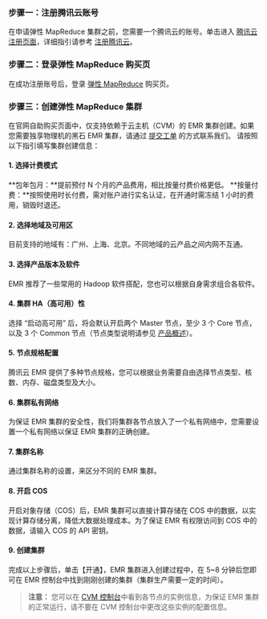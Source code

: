 ### 步骤一：注册腾讯云账号
在申请弹性 MapReduce 集群之前，您需要一个腾讯云的账号。单击进入 [腾讯云注册页面](https://www.qcloud.com/register)，详细指引请参考 [注册腾讯云](https://www.qcloud.com/document/product/378/9603)。
### 步骤二：登录弹性 MapReduce 购买页
在成功注册账号后，登录 [弹性 MapReduce](https://buy.qcloud.com/emr) 购买页。
### 步骤三：创建弹性 MapReduce 集群
在官网自助购买页面中，仅支持依赖于云主机（CVM）的 EMR 集群创建。如果您需要独享物理机的黑石 EMR 集群，请通过 [提交工单](https://console.qcloud.com/workorder/category/create?level1_id=16&level2_id=200&level1_name=%E5%85%B6%E4%BB%96%E6%9C%8D%E5%8A%A1&level2_name=%E5%85%B6%E4%BB%96%E4%BA%91%E6%9C%8D%E5%8A%A1) 的方式联系我们。
请按照以下指引填写集群创建信息：
#### 1. 选择计费模式
**包年包月：**提前预付 N 个月的产品费用，相比按量付费价格更低。
**按量付费：**按照使用时长付费，需对账户进行实名认证，在开通时需冻结 1 小时的费用，销毁时退还。
#### 2. 选择地域及可用区
目前支持的地域有：广州、上海、北京。不同地域的云产品之间内网不互通。
#### 3. 选择产品版本及软件
EMR 推荐了一些常用的 Hadoop 软件搭配，您也可以根据自身需求组合各软件。
#### 4. 集群 HA（高可用）性
选择 “启动高可用” 后，将会默认开启两个 Master 节点，至少 3 个 Core 节点，以及 3 个 Common 节点（节点类型说明请参见 [产品概述](https://www.qcloud.com/document/product/589/10813)）。
#### 5. 节点规格配置
腾讯云 EMR 提供了多种节点规格，您可以根据业务需要自由选择节点类型、核数、内存、磁盘类型及大小。
#### 6. 集群私有网络
为保证 EMR 集群的安全性，我们将集群各节点放入了一个私有网络中，您需要设置一个私有网络以保证 EMR 集群的正确创建。
#### 7. 集群名称
通过集群名称的设置，来区分不同的 EMR 集群。
#### 8. 开启 COS
开启对象存储（COS）后，EMR 集群可以直接计算存储在 COS 中的数据，以实现计算存储分离，降低大数据处理成本。为了保证 EMR 有权限访问到 COS 中的数据，请输入 COS 的 API 密钥。
#### 9. 创建集群
完成以上步骤后，单击【开通】，EMR 集群进入创建过程中，在 5~8 分钟后您即可在 EMR 控制台中找到刚刚创建的集群（集群生产需要一定的时间）。
>**注意：**
>您可以在 [CVM 控制台](https://console.qcloud.com/vpc/vpc?rid=1)中看到各节点的实例信息，为保证 EMR 集群的正常运行，请不要在 CVM 控制台中更改这些实例的配置信息。
